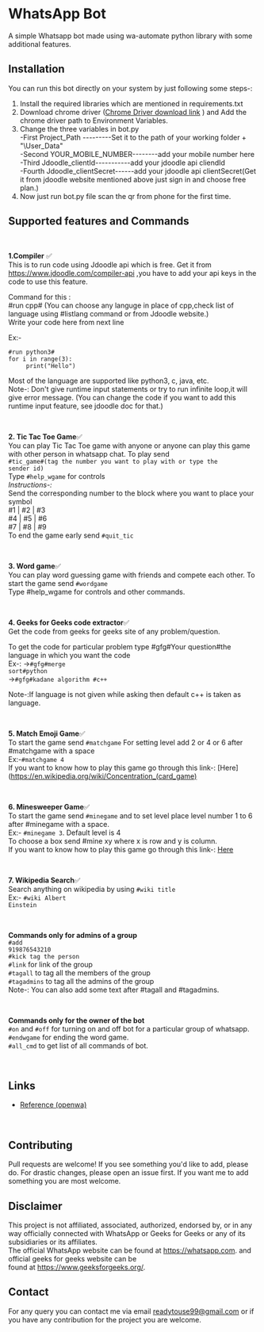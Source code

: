 # WhatsApp Bot
A simple Whatsapp bot made using wa-automate python library with some additional features.


## Installation

You can run this bot directly on your system by just following some steps-:
1. Install the required libraries which are mentioned in requirements.txt 
2. Download chrome driver ([Chrome Driver download link](https://chromedriver.chromium.org/downloads) ) and Add the chrome driver path to Environment Variables.
3. Change the three variables in bot.py<br/>
        -First Project_Path ---------Set it to the path of your working folder + "\User_Data"<br/>
        -Second YOUR_MOBILE_NUMBER--------add your mobile number here<br/>
        -Third Jdoodle_clientId-----------add your jdoodle api cliendId<br/>
        -Fourth Jdoodle_clientSecret------add your jdoodle api clientSecret(Get it from jdoodle website mentioned above just sign in and choose free plan.)<br/>
4. Now just run bot.py file scan the qr from phone for the first time.        

## Supported features and Commands

<p>&nbsp;</p>

**1.Compiler** ✅  
This is to run code using Jdoodle api which is free. Get it from https://www.jdoodle.com/compiler-api ,you have to add your api keys in the code to use this feature.</br>

Command for this : </br> #run cpp#        (You can choose any languge in place of cpp,check list of language using #listlang command or from Jdoodle website.)</br>
Write your code here from next line</br>

Ex:-</br>
```
#run python3#
for i in range(3):
     print("Hello")
```
Most of the language are supported like python3, c, java, etc.</br>
Note-: Don't give runtime input statements or try to run infinite loop,it will give error message. (You can change the code if you want to add this runtime input feature, see jdoodle doc for that.)


<p>&nbsp;</p>

**2. Tic Tac Toe Game**✅   
You can play Tic Tac Toe game with anyone or anyone can play this game with other person in whatsapp chat.
To play send </br><code>#tic_game#(tag the number you want to play with or type the sender id)</code>  
Type <code>#help_wgame</code> for controls  
*Instructions-:*  
    Send the corresponding number to the block where you want to place your symbol  
    #1 | #2 | #3  
    #4 | #5 | #6  
    #7 | #8 | #9  
    To end the game early send <code>#quit_tic</code> 



<p>&nbsp;</p>

**3. Word game**✅      
You can play word guessing game with friends and compete each other.
To start the game send <code>#wordgame</code>   
Type #help_wgame for controls and other commands.    
  


<p>&nbsp;</p>

**4. Geeks for Geeks code extractor**✅  
Get the code from geeks for geeks site of any problem/question.  

To get the code for particular problem type #gfg#Your question#the language in which you want the code</br>
Ex-: -><code>#gfg#merge sort#python</code>  
      -><code>#gfg#kadane algorithm #c++</code> 
     
Note-:If language is not given while asking then default c++ is taken as language.       


<p>&nbsp;</p>

**5. Match Emoji Game**✅</br>
To start the game send <code>#matchgame</code>
For setting level add 2 or 4 or 6 after #matchgame with a space</br>
Ex:-<code>#matchgame 4</code></br>
If you want to know how to play this game go through this link-: [Here](https://en.wikipedia.org/wiki/Concentration_(card_game)</br>




<p>&nbsp;</p>

**6. Minesweeper Game**✅</br>
To start the game send <code>#minegame</code> and to set level place level number 1 to 6 after #minegame with a space.</br>
Ex:- <code>#minegame 3</code>. Default level is 4</br>
To choose a box send #mine xy where x is row and y is column.</br>
If you want to know how to play this game go through this link-: [Here](https://www.wikihow.com/Play-Minesweeper)</br>


<p>&nbsp;</p>

**7. Wikipedia Search**✅</br>
Search anything on wikipedia by using
<code>#wiki title</code></br>
Ex:- <code>#wiki Albert Einstein</code>


<p>&nbsp;</p>

**Commands only for admins of a group**</br>
 <code>#add 919876543210</code></br>
 <code>#kick tag the person</code></br>
 <code>#link</code> for link of the group</br>
 <code>#tagall</code> to tag all the members of the group </br>
 <code>#tagadmins</code> to tag all the admins of the group</br>
 Note-: You can also add some text after #tagall and #tagadmins.</br>
 
 
 <p>&nbsp;</p>
 
**Commands only for the owner of the bot**</br>
<code>#on</code> and <code>#off</code> for turning on and off bot for a particular group of whatsapp.  
<code>#endwgame</code> for ending the word game.  
<code>#all_cmd</code> to get list of all commands of bot.

 <p>&nbsp;</p>


## Links

* [Reference (openwa)](https://github.com/open-wa/wa-automate-python)  

<p>&nbsp;</p>

## Contributing

Pull requests are welcome! If you see something you'd like to add, please do. For drastic changes, please open an issue first.
If you want me to add something you are most welcome.


## Disclaimer

This project is not affiliated, associated, authorized, endorsed by, or in any way officially connected with WhatsApp or Geeks for Geeks or any of its subsidiaries or its affiliates.  
The official WhatsApp website can be found at https://whatsapp.com. and official geeks for geeks website can be  
found at https://www.geeksforgeeks.org/.

## Contact  
For any query you can contact me via email <a href="">readytouse99@gmail.com</a> or if you have any contribution for the project you are welcome.
